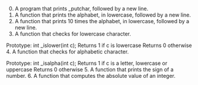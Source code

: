 0. A program that prints _putchar, followed by a new line.
1. A function that prints the alphabet, in lowercase, followed by a new line.
2. A function that prints 10 times the alphabet, in lowercase, followed by a new line.
3. A  function that checks for lowercase character.

Prototype: int _islower(int c);
Returns 1 if c is lowercase
Returns 0 otherwise
4. A function that checks for alphabetic character.

Prototype: int _isalpha(int c);
Returns 1 if c is a letter, lowercase or uppercase
Returns 0 otherwise
5. A function that prints the sign of a number.
6. A function that computes the absolute value of an integer.


